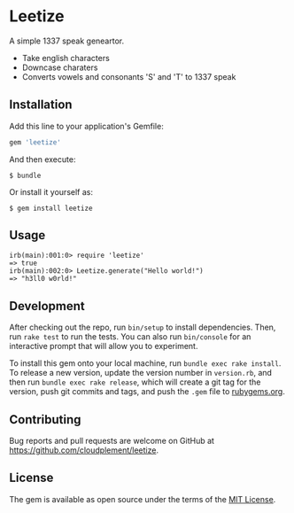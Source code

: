 # Leetize

A simple 1337 speak geneartor.

- Take english characters
- Downcase charaters
- Converts vowels and consonants 'S' and 'T' to 1337 speak

## Installation

Add this line to your application's Gemfile:

```ruby
gem 'leetize'
```

And then execute:

    $ bundle

Or install it yourself as:

    $ gem install leetize

## Usage

    irb(main):001:0> require 'leetize'
    => true
    irb(main):002:0> Leetize.generate("Hello world!")
    => "h3ll0 w0rld!"

## Development

After checking out the repo, run `bin/setup` to install dependencies. Then, run `rake test` to run the tests. You can also run `bin/console` for an interactive prompt that will allow you to experiment.

To install this gem onto your local machine, run `bundle exec rake install`. To release a new version, update the version number in `version.rb`, and then run `bundle exec rake release`, which will create a git tag for the version, push git commits and tags, and push the `.gem` file to [rubygems.org](https://rubygems.org).

## Contributing

Bug reports and pull requests are welcome on GitHub at https://github.com/cloudplement/leetize.

## License

The gem is available as open source under the terms of the [MIT License](http://opensource.org/licenses/MIT).
